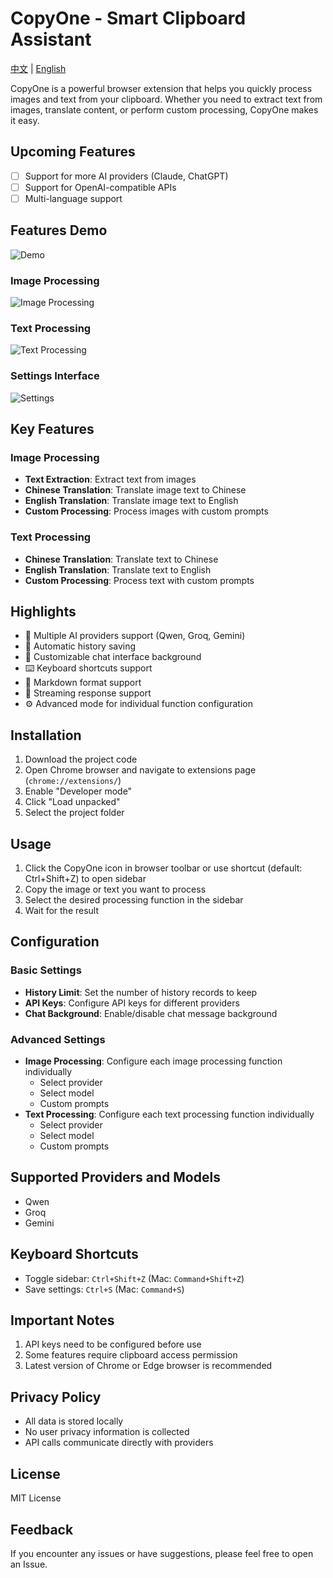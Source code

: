 # CopyOne - Smart Clipboard Assistant

[中文](README.md) | [English](README_en.md)

CopyOne is a powerful browser extension that helps you quickly process images and text from your clipboard. Whether you need to extract text from images, translate content, or perform custom processing, CopyOne makes it easy.

## Upcoming Features

- [ ] Support for more AI providers (Claude, ChatGPT)
- [ ] Support for OpenAI-compatible APIs
- [ ] Multi-language support

## Features Demo

![Demo](screenshots/demo.gif)

### Image Processing
![Image Processing](screenshots/image-processing.png)

### Text Processing
![Text Processing](screenshots/text-processing.png)

### Settings Interface
![Settings](screenshots/settings.png)

## Key Features

### Image Processing
- **Text Extraction**: Extract text from images
- **Chinese Translation**: Translate image text to Chinese
- **English Translation**: Translate image text to English
- **Custom Processing**: Process images with custom prompts

### Text Processing
- **Chinese Translation**: Translate text to Chinese
- **English Translation**: Translate text to English
- **Custom Processing**: Process text with custom prompts

## Highlights

- 🚀 Multiple AI providers support (Qwen, Groq, Gemini)
- 💾 Automatic history saving
- 🎨 Customizable chat interface background
- ⌨️ Keyboard shortcuts support
- 📝 Markdown format support
- 🔄 Streaming response support
- ⚙️ Advanced mode for individual function configuration

## Installation

1. Download the project code
2. Open Chrome browser and navigate to extensions page (`chrome://extensions/`)
3. Enable "Developer mode"
4. Click "Load unpacked"
5. Select the project folder

## Usage

1. Click the CopyOne icon in browser toolbar or use shortcut (default: Ctrl+Shift+Z) to open sidebar
2. Copy the image or text you want to process
3. Select the desired processing function in the sidebar
4. Wait for the result

## Configuration

### Basic Settings
- **History Limit**: Set the number of history records to keep
- **API Keys**: Configure API keys for different providers
- **Chat Background**: Enable/disable chat message background

### Advanced Settings
- **Image Processing**: Configure each image processing function individually
  - Select provider
  - Select model
  - Custom prompts
- **Text Processing**: Configure each text processing function individually
  - Select provider
  - Select model
  - Custom prompts

## Supported Providers and Models

- Qwen
- Groq
- Gemini

## Keyboard Shortcuts

- Toggle sidebar: `Ctrl+Shift+Z` (Mac: `Command+Shift+Z`)
- Save settings: `Ctrl+S` (Mac: `Command+S`)

## Important Notes

1. API keys need to be configured before use
2. Some features require clipboard access permission
3. Latest version of Chrome or Edge browser is recommended

## Privacy Policy

- All data is stored locally
- No user privacy information is collected
- API calls communicate directly with providers

## License

MIT License

## Feedback

If you encounter any issues or have suggestions, please feel free to open an Issue.